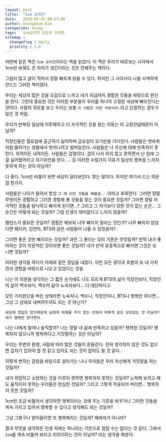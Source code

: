 ```yaml
---
layout: post
title:  "1cm 오리진"
date:   2020-05-31 00:57:00
author: Seungbeom Kim
categories: essay
tags:	1cm오리진 김은주 김재연
sitemap :
  changefreq : daily
  priority : 1.0
---
```


이번에 읽은 책은 `1cm 오리진`이라는 책을 읽었다. 이 책은 우리가 바로보는 시각에서 1cm만 바꿔도 큰 차이가 생긴다라는 것은 전해주는 책이다.

그림이 많고 글이 적어서 정말 빠르게 읽을 수 있다. 하지만 그 사이사이 나를 사색하게 만드는 그러한 책이었다.

우리는 세상의 많은 것을 오감으로 느끼고 내가 지금까지 경험한 것들을 바탕으로 판단을 한다. 그런데 중요한 것은 이러한 부분들이 우리를 하나의 고정된 세상에 빠뜨린다는 것이다. 사람의 외모를 보고 우리는 보통 `이 사람은 이런 사람이야.`라고 단정하는 경우가 많은 것 처럼.

우리가 반복된 일상에 지루해하고 더 자극적인 것을 찾는 이유는 이 고정관념때문이 아닐까?

직장인들은 월요일에 출근하기 싫어하며 금요일이 오기만을 기다린다.
사람들은 쳇바퀴처럼 돌아가는 생활에서 벗어나려고 발버둥친다.
사람들은 나 자신에 대해 만족하지 못한다. 외적이든 내적이든.
사람들은 겁쟁이다. 겁이 나서 하지 않고 못하면서 난 원래 그걸 싫어했어라고 자기위안을 한다.
... 등 이러한 수많가지 이유가 일상의 행복을 느끼지 못하게 하는 것이 아닐까?

다 좋다. 1cm만 비틀어 보면 세상이 달라보인다. 맞는 말이다. 하지만 여기서 드는 의문점 한가지.

사람들은 나이가 들어서 항상 `그 때 이런 것들을 해볼걸...`이라고 후회한다.
그러면 정말 무엇이든 경험하고 그러한 경험해 볼 것들을 찾는 것이 중요한 것일까?
그러면 정말 자극적인 것들을 탐닉하고 빠지게 된다면...? 그리고 그 자극보다 강한 것이 없는 순간... 그 순간은 어떻게 되는 것일까? 그럼 인생이 재미없다고 느끼지 않을까?

밸런스가 중요한 것일까? 경험은 해보되 너무 빠지지 말라는 것인가?
너무 빠지지 않았다면 페이커, 김연아, BTS와 같은 사람들이 나올 수 있었을까?

그러면 좋은 것만 빠지라는 것일까? 과연 그 좋다는 것의 기준은 무엇일까?
만약 내가 좋아하는 것이 학문적인 것이라면 좋은 것일까? 내가 만약 유흥쪽으로 빠지면 그것은 또 나쁜 것일까?

이러한 생각을 하다가 아래와 같은 정답을 내었다. 이런 모든 생각과 흐름이 또 내 가치관과 경험을 바탕으로 나오고 있었다는 것을.

나는 이 의문을 생각하는 그 짧은 순가에도 나도 모르게 BTS의 삶이 직장인보다, 직장인의 삶이 백수보다, 백수의 삶이 노숙자보다... 더 대단하다고.

모든 가치판단을 버린 상태라면 노숙자나, 백수나, 직장인이나, BTS나 행복만 하다면... 그냥 그 상태로 내버려두어도 되는 것 아닌가?

```
세상에 정답은 없기때문에 남에게 피해를 주지 않는 선에서 어떻게 살든 상관없는 것 아닐까?
내가 행복만 한다면야.
```

나는 나에게 얼마나 솔직할까?
나는 정말 내 삶에 만족하고 있을까? 행복한 것일까?
행복하지 않으니까 행복하다고 거짓말하는 것은 아닐까?

우리는 주변의 환경, 사람에 따라 많은 것들이 흔들린다.
전혀 생각하지 않은 것도 없으면 갑자기 있어야 할 것 같고 있어도 되는 것이 없어도 될 것 같다.

이렇게 변하는 감정을 바탕으로 살아가는 나나 우리들은 우리 자신에게 거짓말을 하는 것일까?

내가 희망하고 소망하는 것을 이루지 못하면 행복하지 못하는 것일까?
노력해 보려고 해도 움직이지 못하는 우리들은 한심한 것일까?
그리고 그렇게 적응되어 버리면... 행복하지 못한 것일까?

1cm만 조금 비틀어서 생각하면 행복이라는 것에 두는 기준을 바꾸거나 그러한 것들을 계속 가지고 있어서 행복할 수 있다고 생각해도 되는 것일까?

그냥 그렇구나 받아들이면 또 행복해지는 것일까? 패배자가 아니라?

결국 무엇을 생각하든 인생 자체는 하나라는 기준으로 점칠 수는 없다는 것 같다. 그래서 `1cm`를 계속 비틀어 보라고 이야기하는 것이 아닐까? 라는 생각을 해본다.

